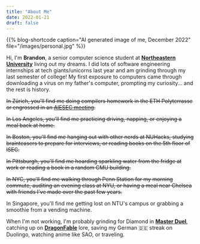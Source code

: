 ```yaml
---
title: "About Me"
date: 2022-01-21
draft: false
---
```


{{% blog-shortcode caption="AI generated image of me, December 2022" file="/images/personal.jpg" %}}

Hi, I'm **Brandon**, a senior computer science student at **[Northeastern University](https://www.northeastern.edu/)** living out my dreams. I did lots of software engineering internships at tech giants/unicorns last year and am grinding through my last semester of college! My first exposure to computers came through downloading a virus on my father's computer, prompting my curiosity... and the rest is history.

~~In Zürich, you'll find me doing compilers homework in the ETH Polyterrasse or engrossed in an [AIESEC meeting](https://aiesec.org/).~~

~~In Los Angeles, you'll find me practicing driving, napping, or enjoying a meal back at home.~~

~~In Boston, you'll find me hanging out with other nerds at NUHacks, studying brainteasers to prepare for interviews, or reading books on the 5th floor of ISEC.~~

~~In Pittsburgh, you'll find me hoarding sparkling water from the fridge at work or reading a book in a random CMU building.~~

~~In NYC, you'll find me walking through Penn Station for my morning commute, auditing an evening class at NYU, or having a meal near Chelsea with friends I've made over the past few years.~~

In Singapore, you'll find me getting lost on NTU's campus or grabbing a smoothie from a vending machine.

When I'm not working, I'm probably grinding for Diamond in [**Master Duel**](https://www.konami.com/yugioh/masterduel/us/en/), catching up on [**DragonFable**](https://dragonfable.com) lore, saving my German 🇩🇪 streak on Duolingo, watching anime like SAO, or traveling.